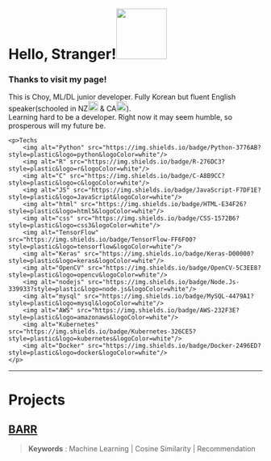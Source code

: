 <html>
  <h1 align="left">Hello, Stranger!<img src="https://c.tenor.com/ASryIjFifHMAAAAi/bunny-cute.gif" width="100px"></h1>

  <h3>Thanks to visit my page!</h3>
  <p>This is Choy, ML/DL junior developer. Fully Korean but fluent English speaker(schooled in NZ<img src="https://cdn-icons-png.flaticon.com/512/197/197589.png" width="20px"> & CA<img src="https://cdn-icons-png.flaticon.com/512/323/323277.png" width=20>).</br>
  Learning hard to be a developer. Right now it may seem humble, so prosperous will my future be.</p>

    <p>Techs
        <img alt="Python" src="https://img.shields.io/badge/Python-3776AB?style=plastic&logo=python&logoColor=white"/>
        <img alt="R" src="https://img.shields.io/badge/R-276DC3?style=plastic&logo=r&logoColor=white"/>
        <img alt="C" src="https://img.shields.io/badge/C-A8B9CC?style=plastic&logo=c&logoColor=white"/>
        <img alt="JS" src="https://img.shields.io/badge/JavaScript-F7DF1E?style=plastic&logo=JavaScript&logoColor=white"/>
        <img alt="html" src="https://img.shields.io/badge/HTML-E34F26?style=plastic&logo=html5&logoColor=white"/>
        <img alt="css" src="https://img.shields.io/badge/CSS-1572B6?style=plastic&logo=css3&logoColor=white"/>
        <img alt="TensorFlow" src="https://img.shields.io/badge/TensorFlow-FF6F00?style=plastic&logo=tensorflow&logoColor=white"/>
        <img alt="Keras" src="https://img.shields.io/badge/Keras-D00000?style=plastic&logo=keras&logoColor=white"/>
        <img alt="OpenCV" src="https://img.shields.io/badge/OpenCV-5C3EE8?style=plastic&logo=opencv&logoColor=white"/>
        <img alt="nodejs" src="https://img.shields.io/badge/Node.Js-339933?style=plastic&logo=node.js&logoColor=white"/>
        <img alt="mysql" src="https://img.shields.io/badge/MySQL-4479A1?style=plastic&logo=mysql&logoColor=white"/>
        <img alt="AWS" src="https://img.shields.io/badge/AWS-232F3E?style=plastic&logo=amazonaws&logoColor=white"/>
        <img alt="Kubernetes" src="https://img.shields.io/badge/Kubernetes-326CE5?style=plastic&logo=kubernetes&logoColor=white"/>
        <img alt="Docker" src="https://img.shields.io/badge/Docker-2496ED?style=plastic&logo=docker&logoColor=white"/>
    </p>
</html>

***

# Projects

## <a href="https://fortune-galaxy-319.notion.site/BARR-24404634c2984ef2837fb9263ea9f7b1">BARR</a></h3>
> **Keywords** : Machine Learning | Cosine Similarity | Recommendation
